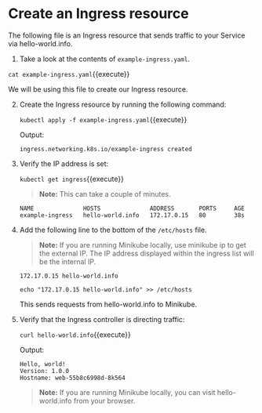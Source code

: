 # Create an Ingress resource
The following file is an Ingress resource that sends traffic to your Service via hello-world.info.

1. Take a look at the contents of `example-ingress.yaml`.

`cat example-ingress.yaml`{{execute}}

We will be using this file to create our Ingress resource.


2. Create the Ingress resource by running the following command:
    
    `kubectl apply -f example-ingress.yaml`{{execute}}

    Output:

    `ingress.networking.k8s.io/example-ingress created`

3. Verify the IP address is set:
    
    `kubectl get ingress`{{execute}}

    > **Note:** This can take a couple of minutes.

    ```
    NAME              HOSTS              ADDRESS       PORTS     AGE
    example-ingress   hello-world.info   172.17.0.15   80        38s
    ```

4. Add the following line to the bottom of the `/etc/hosts` file.

    > **Note:** If you are running Minikube locally, use minikube ip to get the external IP. The IP address displayed within the ingress list will be the internal IP.

    `172.17.0.15 hello-world.info`

    `echo "172.17.0.15 hello-world.info" >> /etc/hosts`

    This sends requests from hello-world.info to Minikube.

5. Verify that the Ingress controller is directing traffic:

    `curl hello-world.info`{{execute}}

    Output:

    ```
    Hello, world!
    Version: 1.0.0
    Hostname: web-55b8c6998d-8k564
    ```

    > **Note:** If you are running Minikube locally, you can visit hello-world.info from your browser.